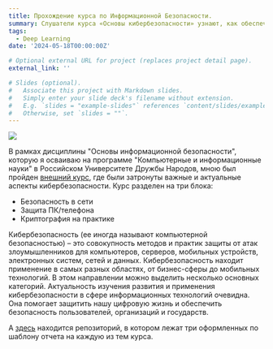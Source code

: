 ```yaml
---
title: Прохождение курса по Информационной Безопасности.
summary: Слушатели курса «Основы кибербезопасности» узнают, как обеспечивается безопасность интернет-трафика, какие пароли нужно выбирать и как их хранить, познакомятся с методами защиты сообщений в мессенджерах (WhatsApp, Telegram), поймут, как работают механизмы аутентификации в электронных платежах, а также зачем нас иногда просят выбрать квадраты, где изображены светофоры.
tags:
  - Deep Learning
date: '2024-05-18T00:00:00Z'

# Optional external URL for project (replaces project detail page).
external_link: ''

# Slides (optional).
#   Associate this project with Markdown slides.
#   Simply enter your slide deck's filename without extension.
#   E.g. `slides = "example-slides"` references `content/slides/example-slides.md`.
#   Otherwise, set `slides = ""`.
---
```

![](example/featured.png)

В рамках дисциплины "Основы информационной безопасности", которую я осваиваю на программе "Компьютерные и информационные науки" в Российском Университете Дружбы Народов, мною был пройден [внешний курс](https://stepik.org/course/111512/info), где были затронуты важные и актуальные аспекты кибербезопасности. Курс разделен на три блока:
- Безопасность в сети
- Защита ПК/телефона
- Криптография на практике

Кибербезопасность (ее иногда называют компьютерной безопасностью) – это совокупность методов и практик защиты от атак злоумышленников для компьютеров, серверов, мобильных устройств, электронных систем, сетей и данных. Кибербезопасность находит применение в самых разных областях, от бизнес-сферы до мобильных технологий. В этом направлении можно выделить несколько основных категорий.
Актуальность изучения развития и применения кибербезопасности в сфере информационных технологий очевидна. Она помогает защитить нашу цифровую жизнь и обеспечить безопасность пользователей, организаций и государств.

А [здесь](https://github.com/dishubnyakova/course) находится репозиторий, в котором лежат три оформленных по шаблону отчета на каждую из тем курса.

